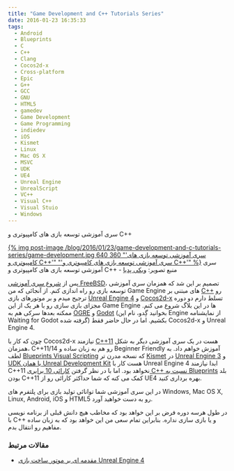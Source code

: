 ```yaml
---
title: "Game Development and C++ Tutorials Series"
date: 2016-01-23 16:35:33
tags:
  - Android
  - Blueprints
  - C
  - C++
  - Clang
  - Cocos2d-x
  - Cross-platform
  - Epic
  - G++
  - GCC
  - GNU
  - HTML5
  - gamedev
  - Game Development
  - Game Programming
  - indiedev
  - iOS
  - Kismet
  - Linux
  - Mac OS X
  - MSVC
  - UDK
  - UE4
  - Unreal Engine
  - UnrealScript
  - VC++
  - Visual C++
  - Visual Stuio
  - Windows
---
```


<div class="post-title-fa">سری آموزشی توسعه بازی های کامپیوتری و C++</div>

[{% img post-image /blog/2016/01/23/game-development-and-c-tutorials-series/game-development.jpg 640 360 "'سری آموزشی توسعه بازی های کامپیوتری و C++'" "'سری آموزشی توسعه بازی های کامپیوتری و C++'" %}](/blog/2016/01/23/game-development-and-c-tutorials-series/game-development.jpg)
<span class="post-image-title">سری آموزشی توسعه بازی های کامپیوتری و C++ -  منبع تصویر: [ویکی پدیا](https://en.wikipedia.org/wiki/File:Vg_development_icon.svg)</span>

پس از [شروع سری آموزشی FreeBSD](/blog/2016/01/23/the-history-of-freebsd/)، تصمیم بر این شد که همزمان سری آموزشی توسعه بازی رو راه اندازی کنم. از آنجائی که من Game Engine های مبتنی بر [C++](https://en.wikipedia.org/wiki/C%2B%2B) رو ترجیح میدم و بر موتورهای بازی [Unreal Engine 4](https://www.unrealengine.com/) و [Cocos2d-x](http://www.cocos2d-x.org/) تسلط دارم دو دوره مجزای بازی سازی رو با هر یک از این Game Engine ها در این بلاگ شروع می کنم. ممکنه بعدها سرکی هم به [OGRE](http://www.ogre3d.org/) و [Godot]( http://www.godotengine.org/) (بخوانید گِدو، نام این Engine از نمایشنامه Waiting for Godot گرفته شده) بکشیم. اما در حال حاضر فقط Cocos2d-x و Unreal Engine 4.

چون که کار با Cocos2d-x نیازمند [C++11](https://en.wikipedia.org/wiki/C%2B%2B11) هست در یک سری آموزشی دیگر به شکل همزمان، C++11/14 رو هم به زبان ساده و Beginner Friendly آموزش خواهم داد. به لطف [Blueprints Visual Scripting](https://docs.unrealengine.com/latest/INT/Engine/Blueprints/index.html) که نسخه مدرن تر [Kismet](https://udn.epicgames.com/Three/KismetHome.html) در [Unreal Engine 3](https://en.wikipedia.org/wiki/Unreal_Engine#Unreal_Engine_3) و [UDK یا همان Unreal Development Kit](https://en.wikipedia.org/wiki/Unreal_Engine#Unreal_Development_Kit) هست کار با Unreal Engine 4 ابدا نیازمند C++11 نخواهد بود. اما با در نظر گرفتن [کارائی 10 برابری C++ نسبت به Blueprints](https://forums.unrealengine.com/showthread.php?3035-New-Twitch-livestream-with-Fortnite-developers-Thursday-April-17&p=19464&viewfull=1#post19464) بلد بودن C++11 کمک می کنه که شما حداکثر کارائی رو از UE4 بهره برداری کنید.

در این سری آموزشی شما توانائی تولید بازی برای پلتفرم های Windows, Mac OS X, Linux, Android, iOS  و HTML5 رو به دست خواهید آورد.

در طول هرسه دوره فرض بر این خواهد بود که مخاطب هیچ دانش قبلی از برنامه نویسی با C++ و یا بازی سازی نداره. بنابراین تمام سعی من این خواهد بود که به زبان ساده مفاهیم رو انتقال بدم.

<!-- more -->

### مقالات مرتبط ###

* [مقدمه ای بر موتور ساخت بازی Unreal Engine 4](/blog/2016/01/25/unreal-engine-4-introduction/)


